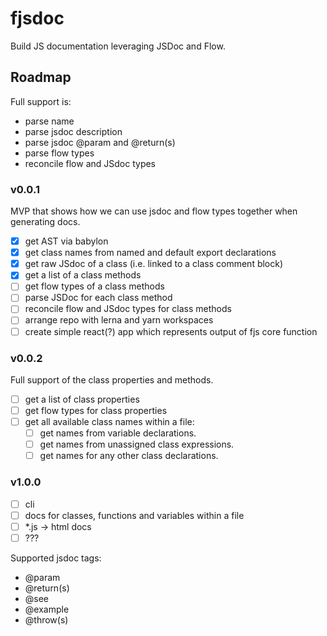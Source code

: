 # fjsdoc
Build JS documentation leveraging JSDoc and Flow.

## Roadmap
Full support is:
- parse name
- parse jsdoc description
- parse jsdoc @param and @return(s)
- parse flow types
- reconcile flow and JSdoc types

### v0.0.1
MVP that shows how we can use jsdoc and flow types together when generating docs.

- [x] get AST via babylon
- [x] get class names from named and default export declarations
- [x] get raw JSdoc of a class (i.e. linked to a class comment block)
- [x] get a list of a class methods
- [ ] get flow types of a class methods
- [ ] parse JSDoc for each class method
- [ ] reconcile flow and JSdoc types for class methods
- [ ] arrange repo with lerna and yarn workspaces
- [ ] create simple react(?) app which represents output of fjs core function

### v0.0.2
Full support of the class properties and methods.

- [ ] get a list of class properties
- [ ] get flow types for class properties
- [ ] get all available class names within a file:  
  - [ ] get names from variable declarations.
  - [ ] get names from unassigned class expressions.
  - [ ] get names for any other class declarations.

### v1.0.0
- [ ] cli
- [ ] docs for classes, functions and variables within a file
- [ ] *.js -> html docs
- [ ] ???

Supported jsdoc tags:
- @param
- @return(s)
- @see
- @example
- @throw(s)